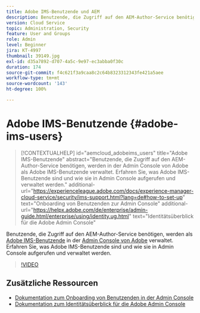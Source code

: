 ```yaml
---
title: Adobe IMS-Benutzende und AEM
description: Benutzende, die Zugriff auf den AEM-Author-Service benötigen, werden in der Admin Console von Adobe als Adobe IMS-Benutzende verwaltet. Erfahren Sie, was Adobe IMS-Benutzende sind und wie sie in Admin Console aufgerufen und verwaltet werden.
version: Cloud Service
topic: Administration, Security
feature: User and Groups
role: Admin
level: Beginner
jira: KT-4997
thumbnail: 39149.jpg
exl-id: d35a7892-d707-4a5c-9e97-ec3abba0f30c
duration: 174
source-git-commit: f4c621f3a9caa8c2c64b8323312343fe421a5aee
workflow-type: tm+mt
source-wordcount: '143'
ht-degree: 100%

---
```


# Adobe IMS-Benutzende {#adobe-ims-users}

>[!CONTEXTUALHELP]
>id="aemcloud_adobeims_users"
>title="Adobe IMS-Benutzende"
>abstract="Benutzende, die Zugriff auf den AEM-Author-Service benötigen, werden in der Admin Console von Adobe als Adobe IMS-Benutzende verwaltet. Erfahren Sie, was Adobe IMS-Benutzende sind und wie sie in Admin Console aufgerufen und verwaltet werden."
>additional-url="https://experienceleague.adobe.com/docs/experience-manager-cloud-service/security/ims-support.html?lang=de#how-to-set-up" text="Onboarding von Benutzenden zur Admin Console"
>additional-url="https://helpx.adobe.com/de/enterprise/admin-guide.html/enterprise/using/identity.ug.html" text="Identitätsüberblick für die Adobe Admin Console"

Benutzende, die Zugriff auf den AEM-Author-Service benötigen, werden als [Adobe IMS-Benutzende](https://helpx.adobe.com/de/enterprise/using/set-up-identity.html) in der [Admin Console von Adobe](https://adminconsole.adobe.com) verwaltet. Erfahren Sie, was Adobe IMS-Benutzende sind und wie sie in Admin Console aufgerufen und verwaltet werden.

>[!VIDEO](https://video.tv.adobe.com/v/39149?quality=12&learn=on)

## Zusätzliche Ressourcen

+ [Dokumentation zum Onboarding von Benutzenden in der Admin Console](https://experienceleague.adobe.com/docs/experience-manager-cloud-service/security/ims-support.html?lang=de#onboarding-users-in-admin-console)
+ [Dokumentation zum Identitätsüberblick für die Adobe Admin Console](https://helpx.adobe.com/de/enterprise/using/identity.html)
